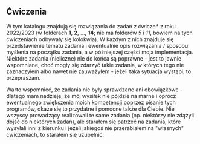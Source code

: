 ## Ćwiczenia
W tym katalogu znajdują się rozwiązania do zadań z ćwiczeń z roku 2022/2023 (w folderach **1**, **2**, ..., **14**; nie ma folderów *5* i *11*, bowiem na tych ćwiczeniach odbywały się kolokwia). W każdym z nich znajduje się przedstawienie tematu zadania i ewentualnie opis rozwiązania / sposobu myślenia na początku zadania, a w późniejszej części moja implementacja. Niektóre zadania (nieliczne) nie do końca są poprawne - jest to jawnie wspomniane, choć mogły się zdarzyć takie zadania, w których tego nie zaznaczyłem albo nawet nie zauważyłem - jeżeli taka sytuacja wystąpi, to przepraszam.

Warto wspomnieć, że zadania nie były sprawdzane ani obowiązkowe - dlatego mam nadzieję, że mój wysiłek nie pójdzie na marne i oprócz ewentualnego zwiększenia moich kompetencji poprzez pisanie tych programów, okaże się to przydatne i pomocne także dla Ciebie. Nie wszyscy prowadzący realizowali te same zadania (np. niektórzy nie zdążyli dojść do niektórych zadań), ale starałem się patrzeć na zadania, które wysyłali inni z kierunku i jeżeli jakiegoś nie przerabiałem na "własnych" ćwiczeniach, to starałem się uzupełnić.
